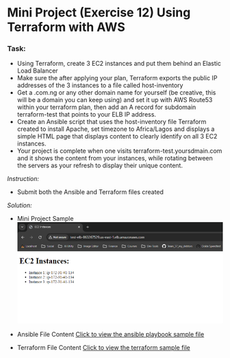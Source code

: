 # Mini Project (Exercise 12) Using Terraform with AWS

### Task:
* Using Terraform, create 3 EC2 instances and put them behind an Elastic Load Balancer
* Make sure the after applying your plan, Terraform exports the public IP addresses of the 3 instances to a file called host-inventory
* Get a .com.ng or any other domain name for yourself (be creative, this will be a domain you can keep using) and set it up with AWS Route53 within your terraform plan, then add an A record for subdomain terraform-test that points to your ELB IP address.
* Create an Ansible script that uses the host-inventory file Terraform created to install Apache, set timezone to Africa/Lagos and displays a simple HTML page that displays content to clearly identify on all 3 EC2 instances.
* Your project is complete when one visits terraform-test.yoursdmain.com and it shows the content from your instances, while rotating between the servers as your refresh to display their unique content.

*Instruction:*
* Submit both the Ansible and Terraform files created

*Solution:*
* Mini Project Sample
![page_sample](images/page_sample.png)

* Ansible File Content
[Click to view the ansible playbook sample file](terraform_mini_project/playbook.yml)

* Terraform File Content
[Click to view the terraform sample file](terraform_mini_project/playbook.yml)
